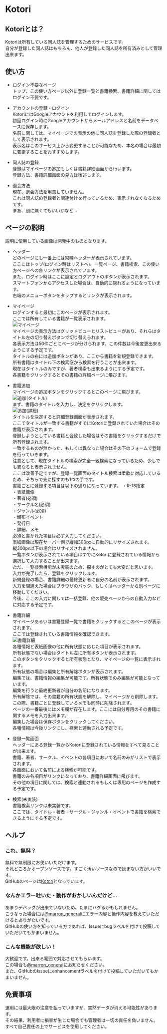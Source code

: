 # Kotori

## Kotoriとは？
Kotoriは所有している同人誌を管理するためのサービスです。  
自分が登録した同人誌はもちろん、他人が登録した同人誌を所有済みとして管理出来ます。  

## 使い方
- ログイン不要なページ  
トップ、この使い方ページ以外に登録一覧と書籍検索、書籍詳細に関してはログイン不要です。  

- アカウントの登録・ログイン  
KotoriにはGoogleアカウントを利用してログインします。  
初回ログイン時にGoogleアカウントからメールアドレスと名前をデータベースに保存します。  
名前に関しては、マイページでの表示の他に同人誌を登録した際の登録者として表示されます。  
表示名はこのサービス上から変更することが可能なため、本名の場合は最初に変更することをおすすめします。  

- 同人誌の登録  
登録はマイページの追加もしくは書籍詳細画面から行います。  
登録方法、書籍詳細画面の見方は後述します。  

- 退会方法  
現在、退会方法を用意していません。  
これは同人誌の登録者と関連付けを行っているため、表示されなくなるためです。  
まあ、別に無くてもいいかなと...

## ページの説明
説明に使用している画像は開発中のものとなります。  

- ヘッダー  
どのページにも一番上には常時ヘッダーが表示されています。  
ここにはトップ(ログイン時はリストへ)、一覧ページ、書籍検索、この使い方ページへの各リンクが表示されています。  
また、ログイン時はここに設定とログアウトのボタンが表示されます。  
スマートフォンからアクセスした場合は、自動的に隠れるようになっています。  
右端のメニューボタンをタップするとリンクが表示されます。  

- マイページ  
ログインすると最初にこのページが表示されます。  
ここでは所有している書籍が一覧表示されます。  
![マイページ](/images/help/2019-06-16-16-08-09.png)  
マイページの表示方法はグリッドビューとリストビューがあり、それらはタイトル左の切り替えボタンで切り替えられます。  
各表示方法は50件ごとにページが分けられます。この件数は今後変更出来るようにする予定です。  
タイトルの右には追加ボタンがあり、ここから書籍を新規登録できます。  
所有書籍はタイトル下の検索窓から検索を行うことが出来ます。  
現在はタイトルのみですが、著者検索も出来るようにする予定です。  
各書籍をクリックするとその書籍の詳細ページに飛びます。  

- 書籍追加  
マイページの追加ボタンをクリックするとこのページに飛びます。  
![追加(タイトル)](/images/help/2019-06-16-16-12-59.png)  
まず、書籍のタイトルを入力し、決定をクリックします。  
![追加(詳細)](/images/help/2019-06-16-17-00-05.png)  
タイトルを決定すると詳細登録画面が表示されます。  
ここでタイトルが一致する書籍がすでにKotoriに登録されていた場合はその書籍が表示されます。  
登録しようとしている書籍と合致した場合はその書籍をクリックするだけで所有登録されます。  
一致するものが無かった、もしくは異なった場合はその下のフォームで登録を行っていきます。  
注意として、現在タイトルの検索が完全一致検索になっているため、少しでも異なると表示されません。  
ここは改善予定ですが、登録一覧画面のタイトル検索は柔軟に対応しているため、そちらで先に探すのも1つの手です。  
書籍ごとに登録する項目は以下の通りになっています。
・R-18指定  
・表紙画像  
・著者(必須)  
・サークル名(必須)  
・ジャンル(必須)  
・頒布イベント  
・発行日  
・詳細、メモ  
必須と書かれた項目は必ず入力してください。  
表紙画像は現在サーバー側で縦幅300pxに自動的にリサイズされます。  
縦300px以下の場合はリサイズされません。  
一覧ボタンが表示されている項目はすでにKotoriに登録されている情報から選択して入力することが出来ます。  
ただ、一覧検索機能が未実装のため、探すのがとても大変だと思います。  
入力が完了したら、登録をクリックします。  
新規登録の場合、書籍詳細の最終更新者に自分の名前が表示されます。  
入力を間違えた場合はブラウザのバック、もしくはヘッダーから別ページに移動してください。  
今後、ここの入力に関しては一括登録、他の販売ページからの自動入力などに対応する予定です。  

- 書籍詳細  
マイページあるいは書籍登録一覧で書籍をクリックするとこのページが表示されます。  
ここでは登録されている書籍情報を確認できます。  
![書籍詳細](/images/help/2019-06-16-16-14-11.png)  
各種情報と表紙画像の他に所有状態に応じた項目が表示されます。  
所有状態でない場合はタイトル左に所有ボタンが表示されます。  
このボタンをクリックすると所有状態となり、マイページの一覧に表示されます。  
所有状態の場合は編集と所有解除ボタンが表示されます。  
編集では、書籍情報の編集が可能です。所有状態でのみ編集が可能となっています。  
編集を行うと最終更新者が自分の名前になります。  
所有解除では、その書籍の所有状態を解除し、マイページから削除します。  
この際、書籍ごとに登録しているメモも同時に削除されます。  
ページの一番最後にはメモ欄が存在します。ここには自分専用のその書籍に関するメモを入力出来ます。  
編集した場合は保存ボタンをクリックしてください。  
各種情報は今後リンクにし、検索と連動される予定です。  

- 登録一覧画面  
ヘッダーにある登録一覧からKotoriに登録されている情報をすべて見ることが出来ます。  
書籍、著者、サークル、イベントの各項目において名前のみがリストで表示されます。  
各画面において名前による検索が可能です。  
書籍のみ各項目がリンクになっており、書籍詳細画面に飛びます。  
その他の項目に関しては、検索と連動されるもしくは専用のページを作成する予定です。  

- 検索(未実装)  
書籍検索リンクは未実装です。  
ここでは、タイトル・著者・サークル・ジャンル・イベントで書籍を検索できるようにする予定です。  

## ヘルプ  
### これ、無料？
無料で無制限にお使いいただけます。  
それどころかオープンソースです。すごく汚いソースなので読まない方がいいです。  
GitHubのページは[Kotori](https://github.com/marron-akanishi/kotori)となっています。  

### なんかエラー吐いた・動作がおかしいんだけど...  
あまりデバッグが出来ていないため、たまにバグるかもしれません。  
こうなった場合には[@marron_general](https://twitter.com/marron_general)にエラー内容と操作内容を教えていただけるとありがたいです。  
GitHubの使い方を知っている方であれば、Issueにbugラベルを付けて投稿していただいてもかまいません。  

### こんな機能が欲しい！
大歓迎です。出来る範囲で対応させてもらいます。  
この場合も[@marron_general](https://twitter.com/marron_general)にお知らせください。  
また、GitHubのIssueにenhancementラベルを付けて投稿していただいてもかまいません。  

## 免責事項  
運用には最大限の注意を払っていますが、突然データが消える可能性があります。  
その結果、利用者に損害が生じた場合でも管理者は一切の責任を負いません。  
すべて自己責任の上でサービスを使用してください。  